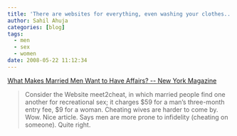 ```yaml
---
title: 'There are websites for everything, even washing your clothes..'
author: Sahil Ahuja
categories: [blog]
tags:
  - men
  - sex
  - women
date: 2008-05-22 11:12:34
---
```


[What Makes Married Men Want to Have Affairs? -- New York Magazine](http://nymag.com/relationships/sex/47055/index1.html)
> Consider the Website meet2cheat, in which married people find one another for recreational sex; it charges $59 for a man’s three-month entry fee, $9 for a woman. Cheating wives are harder to come by.
Wow. Nice article. Says men are more prone to infidelity (cheating on someone). Quite right.